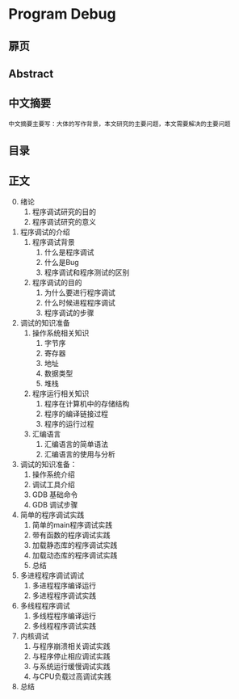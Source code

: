 # Program Debug
## 扉页
## Abstract
## 中文摘要
    中文摘要主要写：大体的写作背景，本文研究的主要问题，本文需要解决的主要问题
## 目录
## 正文
0. 绪论
    1. 程序调试研究的目的
    2. 程序调试研究的意义
1. 程序调试的介绍
    1. 程序调试背景
        1. 什么是程序调试
        2. 什么是Bug
        2. 程序调试和程序测试的区别
    2. 程序调试的目的 
        1. 为什么要进行程序调试
        2. 什么时候进程程序调试
        3. 程序调试的步骤
2. 调试的知识准备
    1. 操作系统相关知识
        1. 字节序
        2. 寄存器
        3. 地址
        4. 数据类型
        5. 堆栈
    2. 程序运行相关知识
        1. 程序在计算机中的存储结构
        2. 程序的编译链接过程
        3. 程序的运行过程
    3. 汇编语言
        1. 汇编语言的简单语法
        2. 汇编语言的使用与分析
3. 调试的知识准备：
    1. 操作系统介绍
    2. 调试工具介绍
    3. GDB 基础命令
    4. GDB 调试步骤
4. 简单的程序调试实践
    1. 简单的main程序调试实践
    2. 带有函数的程序调试实践
    3. 加载静态库的程序调试实践
    4. 加载动态库的程序调试实践
    5. 总结
5. 多进程程序调试调试
    1. 多进程程序编译运行
    2. 多进程程序调试实践
6. 多线程程序调试
    1. 多线程程序编译运行
    2. 多线程程序调试实践
7. 内核调试
    1. 与程序崩溃相关调试实践
    2. 与程序停止相应调试实践
    3. 与系统运行缓慢调试实践
    4. 与CPU负载过高调试实践
7. 总结